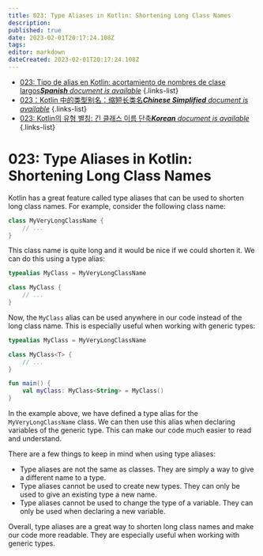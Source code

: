 ```yaml
---
title: 023: Type Aliases in Kotlin: Shortening Long Class Names
description: 
published: true
date: 2023-02-01T20:17:24.108Z
tags: 
editor: markdown
dateCreated: 2023-02-01T20:17:24.108Z
---
```


- [023: Tipo de alias en Kotlin: acortamiento de nombres de clase largos***Spanish** document is available*](/es/Knowledge-base/Kotlin/Learning/023-type-aliases-in-kotlin-shortening-long-class-names)
{.links-list}
- [023：Kotlin 中的类型别名：缩短长类名***Chinese Simplified** document is available*](/zh/Knowledge-base/Kotlin/Learning/023-type-aliases-in-kotlin-shortening-long-class-names)
{.links-list}
- [023: Kotlin의 유형 별칭: 긴 클래스 이름 단축***Korean** document is available*](/ko/Knowledge-base/Kotlin/Learning/023-type-aliases-in-kotlin-shortening-long-class-names)
{.links-list}


# 023: Type Aliases in Kotlin: Shortening Long Class Names

Kotlin has a great feature called type aliases that can be used to shorten long class names. For example, consider the following class name:

```kotlin
class MyVeryLongClassName {
    // ...
}
```

This class name is quite long and it would be nice if we could shorten it. We can do this using a type alias:

```kotlin
typealias MyClass = MyVeryLongClassName

class MyClass {
    // ...
}
```

Now, the `MyClass` alias can be used anywhere in our code instead of the long class name. This is especially useful when working with generic types:

```kotlin
typealias MyClass = MyVeryLongClassName

class MyClass<T> {
    // ...
}

fun main() {
    val myClass: MyClass<String> = MyClass()
}
```

In the example above, we have defined a type alias for the `MyVeryLongClassName` class. We can then use this alias when declaring variables of the generic type. This can make our code much easier to read and understand.

There are a few things to keep in mind when using type aliases:

- Type aliases are not the same as classes. They are simply a way to give a different name to a type.
- Type aliases cannot be used to create new types. They can only be used to give an existing type a new name.
- Type aliases cannot be used to change the type of a variable. They can only be used when declaring a new variable.

Overall, type aliases are a great way to shorten long class names and make our code more readable. They are especially useful when working with generic types.